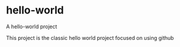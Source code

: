 # hello-world
A hello-world project

This project is the classic hello world project
focused on using github

